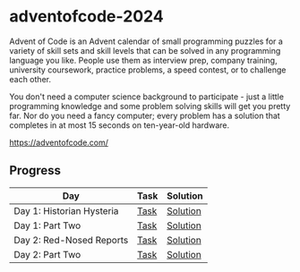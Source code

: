 # adventofcode-2024

Advent of Code is an Advent calendar of small programming puzzles for a variety of skill sets and skill levels that can be solved in any programming language you like. People use them as interview prep, company training, university coursework, practice problems, a speed contest, or to challenge each other.

You don't need a computer science background to participate - just a little programming knowledge and some problem solving skills will get you pretty far. Nor do you need a fancy computer; every problem has a solution that completes in at most 15 seconds on ten-year-old hardware.

https://adventofcode.com/

## Progress

| Day | Task | Solution |
|--|--|--|
| Day 1: Historian Hysteria | [Task](https://adventofcode.com/2024/day/1) | [Solution](./day1/task1.py) |
| Day 1: Part Two | [Task](https://adventofcode.com/2024/day/1#part2) | [Solution](./day1/task2.py) |
| Day 2: Red-Nosed Reports | [Task](https://adventofcode.com/2024/day/2) | [Solution](./day2/task1.py) |
| Day 2: Part Two | [Task](https://adventofcode.com/2024/day/2#part2) | [Solution](./day2/task2.py) |